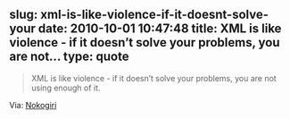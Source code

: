 slug: xml-is-like-violence-if-it-doesnt-solve-your
date: 2010-10-01 10:47:48
title: XML is like violence - if it doesn’t solve your problems, you are not...
type: quote
---

> XML is like violence - if it doesn’t solve your problems, you are not using enough of it.

Via: [Nokogiri](http://nokogiri.org/)
